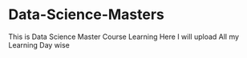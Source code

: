 # Data-Science-Masters
This is Data Science Master Course Learning Here I will upload All my Learning  Day wise
